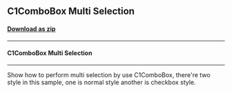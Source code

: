 ## C1ComboBox Multi Selection
#### [Download as zip](https://grapecity.github.io/DownGit/#/home?url=https://github.com/GrapeCity/ComponentOne-WPF-Samples/tree/master/NET_4.6.2/C1.WPF/CS/C1ComboBoxMutliSelectionSample)
____
#### C1ComboBox Multi Selection
____
Show how to perform multi selection by use C1ComboBox, there're two style in this sample, one is normal style another is checkbox style. 

